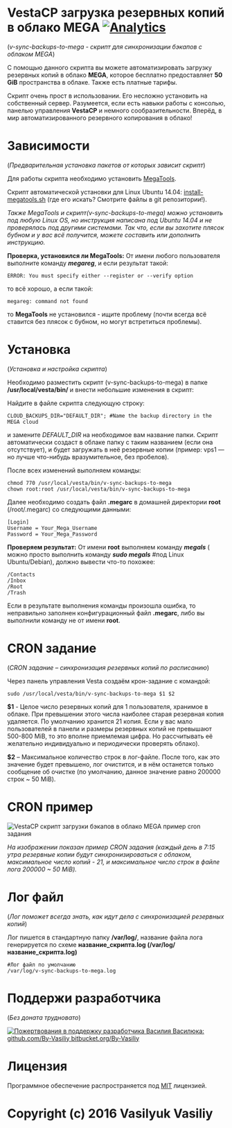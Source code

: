 # VestaCP загрузка резервных копий в облако MEGA [![Analytics](https://ga-tracking-img.appspot.com/UA-77529928-1/git/VestaCP-Sync-Backups-To-Mega/readme?pixel&useReferer)](https://ga-tracking-img.appspot.com)

(*v-sync-backups-to-mega - скрипт для синхронизации бэкапов с облаком MEGA*)

С помощью данного скрипта вы можете автоматизировать загрузку резервных копий в облако **MEGA**, которое бесплатно предоставляет **50 GiB** пространства в облаке. Также есть платные тарифы.

Скрипт очень прост в использовании. Его несложно установить на собственный сервер. Разумеется, если есть навыки работы с консолью, панелью управления **VestaCP** и немного сообразительности. Вперёд, в мир автоматизированного резервного копирования в облако!

# Зависимости 

(*Предварительная установка пакетов от которых зависит скрипт*)

Для работы скрипта необходимо установить [MegaTools](https://megatools.megous.com/).

Скрипт автоматической установки для Linux Ubuntu 14.04: [install-megatools.sh](https://git.io/vrq6v) (где его искать? Смотрите файлы в git репозитории!).

*Также MegaTools и скрипт(v-sync-backups-to-mega)  можно установить под любую Linux OS, но инструкция написана под Ubuntu 14.04 и не проверялась под другими системами. Так что, если вы захотите плясок  бубном и у вас всё получится, можете составить или дополнить инструкцию.*

**Проверка, установился ли MegaTools:** От имени любого пользователя выполните команду ***megareg***, и
если результат такой:

```
ERROR: You must specify either --register or --verify option
```

то всё хорошо, а если такой:

```
megareg: command not found
```

то **MegaTools** не установился - ищите проблему (почти всегда всё ставится без плясок с бубном, но могут встретиться проблемы).


# Установка 

(*Установка и настройка скрипта*)

Необходимо разместить скрипт (v-sync-backups-to-mega) в папке **/usr/local/vesta/bin/** и внести небольшие изменения в скрипт:

Найдите в файле скрипта следующую строку:

```
CLOUD_BACKUPS_DIR="DEFAULT_DIR"; #Name the backup directory in the MEGA cloud
```

и замените *DEFAULT_DIR* на необходимое вам название папки. Скрипт автоматически создаст в облаке папку с таким названием (если она отсутствует), и будет загружать в неё резервные копии (пример: vps1 — но лучше что-нибудь вразумительное, без пробелов).

После всех изменений выполняем команды:

```
chmod 770 /usr/local/vesta/bin/v-sync-backups-to-mega
chown root:root /usr/local/vesta/bin/v-sync-backups-to-mega
```

Далее необходимо создать файл **.megarc** в домашней директории **root** (/root/.megarc) со следующими данными:

```
[Login]
Username = Your_Mega_Username
Password = Your_Mega_Password
```

**Проверяем результат:** От имени **root** выполняем команду ***megals*** ( можно просто выполнить команду ***sudo megals*** #под Linux Ubuntu/Debian), должно вывести что-то похожее:

```
/Contacts
/Inbox
/Root
/Trash
```

Если в результате выполнения команды произошла ошибка, то неправильно заполнен конфигурационный файл **.megarc**,  либо вы выполнили команду не от имени **root**.

# CRON задание 

(*CRON задание – синхронизация резервных копий по расписанию*)

Через панель управления Vesta создаём крон-задание с командой:

```
sudo /usr/local/vesta/bin/v-sync-backups-to-mega $1 $2
```

**$1** - Целое число резервных копий для 1 пользователя, хранимое в облаке. При превышении этого числа наиболее старая резервная копия удаляется. По умолчанию хранится 21 копия. Если у вас мало пользователей в панели и размеры резервных копий не превышают 500-800 MiB, то это вполне приемлемая цифра. Но рассчитывать её желательно индивидуально и периодически проверять облако).

**$2** – Максимальное количество строк в лог-файле. После того, как это значение будет превышено, лог очистится, и в нём останется только сообщение об очистке (по умолчанию, данное значение равно 200000 строк ~ 50 MiB).

# CRON пример 

![VestaCP скрипт загрузки бэкапов в облако MEGA пример cron задания](http://i.imgur.com/8GXtDhR.png)

*На изображении показан пример CRON задания (каждый день в 7:15 утра резервные копии будут синхронизироваться с облаком, максимальное число копий - 21, и максимальное число строк в файле лога 200000 ~ 50 MiB).*

# Лог файл 

(*Лог поможет всегда знать, как идут дела с синхронизацией резервных копий*)

Лог пишется в стандартную папку **/var/log/**, название файла лога генерируется по схеме **название_скрипта.log (/var/log/название_скрипта.log)**

```
#Лог файл по умолчанию
/var/log/v-sync-backups-to-mega.log
```

# Поддержи разработчика

(*Без доната трудновато*)

[![Пожертвования в поддержку разработчика Василия Василюка: github.com/By-Vasiliy bitbucket.org/By-Vasiliy](http://i.imgur.com/gR66Yx3.png)](http://yasobe.ru/na/developer_by_vasiliy)

# Лицензия

Программное обеспечение распространяется под [MIT](https://git.io/vrtsA) лицензией.

# Copyright (c) 2016 Vasilyuk Vasiliy



